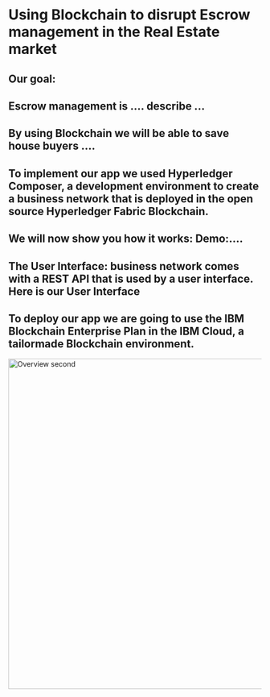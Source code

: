 
# Using Blockchain to disrupt Escrow management in the Real Estate market

## Our goal:
## Escrow management is .... describe ...
## By using Blockchain we will be able to save house buyers ....

## To implement our app we used Hyperledger Composer, a development environment to create a business network that is deployed in the open source Hyperledger Fabric Blockchain.

## We will now show you how it works: Demo:....

## The User Interface: business network comes with a REST API that is used by a user interface. Here is our User Interface

## To deploy our app we are going to use the IBM Blockchain Enterprise Plan in the IBM Cloud, a tailormade Blockchain environment.

<img src="https://farm5.staticflickr.com/4764/39167257885_b2685974cc_b.jpg" width="1024" height="656" alt="Overview second">
